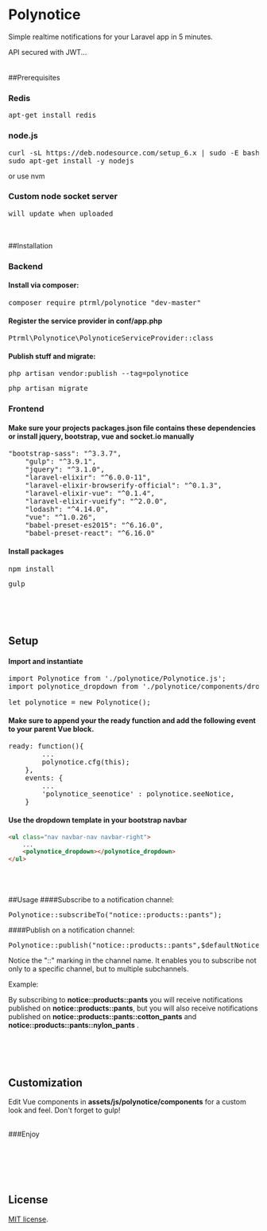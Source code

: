 # Polynotice
Simple realtime notifications for your Laravel app in 5 minutes. 

API secured with JWT...
<br><br><br>
##Prerequisites

### Redis
<pre>apt-get install redis</pre>
### node.js
<pre>curl -sL https://deb.nodesource.com/setup_6.x | sudo -E bash -
sudo apt-get install -y nodejs</pre>
or use nvm
### Custom node socket server
<pre>will update when uploaded</pre>
<br><br>
##Installation
### Backend
#### Install via composer:
<pre>composer require ptrml/polynotice "dev-master"</pre>

#### Register the service provider in <b>conf/app.php</b>
<pre>Ptrml\Polynotice\PolynoticeServiceProvider::class</pre>

#### Publish stuff and migrate:
<pre>php artisan vendor:publish --tag=polynotice</pre>
<pre>php artisan migrate</pre>

### Frontend
#### Make sure your projects <b>packages.json</b> file contains these dependencies or install jquery, bootstrap, vue and socket.io manually
<pre>"bootstrap-sass": "^3.3.7",
    "gulp": "^3.9.1",
    "jquery": "^3.1.0",
    "laravel-elixir": "^6.0.0-11",
    "laravel-elixir-browserify-official": "^0.1.3",
    "laravel-elixir-vue": "^0.1.4",
    "laravel-elixir-vueify": "^2.0.0",
    "lodash": "^4.14.0",
    "vue": "^1.0.26",
    "babel-preset-es2015": "^6.16.0",
    "babel-preset-react": "^6.16.0"</pre>
    
    
#### Install packages
  <pre>npm install</pre>
  <pre>gulp</pre>
<br><br><br>
## Setup
#### Import and instantiate
<pre>import Polynotice from './polynotice/Polynotice.js';
import polynotice_dropdown from './polynotice/components/dropdown.vue';

let polynotice = new Polynotice();</pre>
#### Make sure to append your the ready function and add the following event to your parent Vue block.
<pre>ready: function(){
        ...
        polynotice.cfg(this);
    },
    events: {
        ...
        'polynotice_seenotice' : polynotice.seeNotice,
    }</pre>

#### Use the dropdown template in your bootstrap navbar
```html
<ul class="nav navbar-nav navbar-right">
    ...
    <polynotice_dropdown></polynotice_dropdown>
</ul>
```

<br><br><br>
##Usage
####Subscribe to a notification channel:
<pre>Polynotice::subscribeTo("notice::products::pants");</pre>
####Publish on a notification channel:
<pre>Polynotice::publish("notice::products::pants",$defaultNotice);</pre>

Notice the "::" marking in the channel name. It enables you to subscribe not only to a specific channel, but to multiple subchannels.


Example:

By subscribing to <b>notice::products::pants</b> you will receive notifications published on <b>notice::products::pants</b>, but you will also receive notifications published on <b>notice::products::pants::cotton_pants</b> and <b>notice::products::pants::nylon_pants</b> .

<br><br><br>
## Customization
Edit Vue components in <b>assets/js/polynotice/components</b> for a custom look and feel. 
Don't forget to gulp!

<br>
###Enjoy

<br><br><br><br>
## License

[MIT license](http://opensource.org/licenses/MIT).
